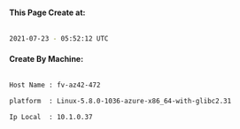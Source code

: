 
   
#### This Page Create at:

```bash

2021-07-23 - 05:52:12 UTC

```

#### Create By Machine:

```bash

Host Name : fv-az42-472

platform  : Linux-5.8.0-1036-azure-x86_64-with-glibc2.31

Ip Local  : 10.1.0.37

```

